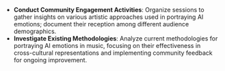 - **Conduct Community Engagement Activities**: Organize sessions to gather insights on various artistic approaches used in portraying AI emotions; document their reception among different audience demographics.
- **Investigate Existing Methodologies**: Analyze current methodologies for portraying AI emotions in music, focusing on their effectiveness in cross-cultural representations and implementing community feedback for ongoing improvement.